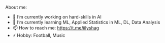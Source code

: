 About me:
- 🔭 I’m currently working on hard-skills in AI
- 🌱 I’m currently learning ML, Applied Statistics in ML, DL, Data Analysis
- 📫 How to reach me: https://t.me/iilyshag
- ⚡ Hobby: Football, Music
